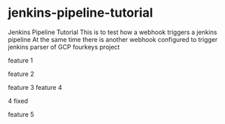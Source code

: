 # jenkins-pipeline-tutorial
Jenkins Pipeline Tutorial
 This is to test how a webhook triggers a jenkins pipeline
 At the same time there is another webhook configured to trigger jenkins parser of GCP fourkeys project 

feature 1

feature 2

feature 3 
feature 4

4 fixed

feature 5
